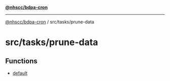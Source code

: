 [**@nhscc/bdpa-cron**](../../../README.md)

***

[@nhscc/bdpa-cron](../../../README.md) / src/tasks/prune-data

# src/tasks/prune-data

## Functions

- [default](functions/default.md)
